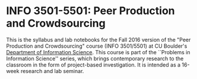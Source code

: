 # INFO 3501-5501: Peer Production and Crowdsourcing
This is the syllabus and lab notebooks for the Fall 2016 version of the "Peer Production and Crowdsourcing" course (INFO 3501/5501) at CU Boulder's [Department of Information Science](http://www.colorado.edu/cmci/academics/information-science). This course is part of the ``Problems in Information Science'' series, which brings contemporary research to the classroom in the form of project-based investigation. It is intended as a 16-week research and lab seminar.